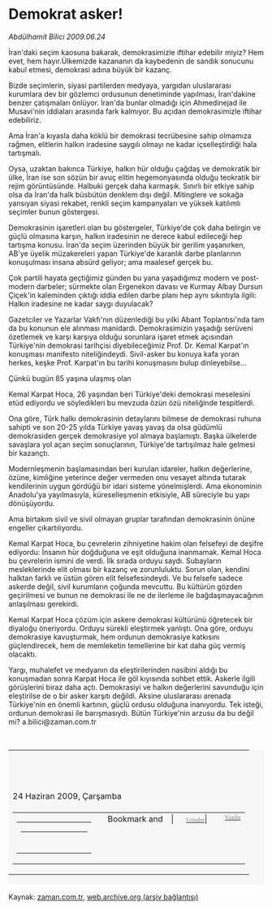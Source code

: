 # Demokrat asker!

*Abdülhamit Bilici 2009.06.24*

<tr><td class="metin" colspan="2" style="padding-top: 20px; padding-left: 5px; padding-right: 10px;">İran'daki seçim kaosuna bakarak, demokrasimizle iftihar edebilir miyiz? Hem evet, hem hayır.Ülkemizde kazananın da kaybedenin de sandık sonucunu kabul etmesi, demokrasi adına büyük bir kazanç.</td></tr><tr><td class="metin" colspan="2" style="padding-top: 20px; padding-left: 5px; padding-right: 10px;"><p>Bizde seçimlerin, siyasi partilerden medyaya, yargıdan uluslararası kurumlara dev bir gözlemci ordusunun denetiminde yapılması, İran'dakine benzer çatışmaları önlüyor. İran'da bunlar olmadığı için Ahmedinejad ile Musavi'nin iddiaları arasında fark kalmıyor. Bu açıdan demokrasimizle iftihar edebiliriz.
<p> Ama İran'a kıyasla daha köklü bir demokrasi tecrübesine sahip olmamıza rağmen, elitlerin halkın iradesine saygılı olmayı ne kadar içselleştirdiği hala tartışmalı.

<p> Oysa, uzaktan bakınca Türkiye, halkın hür olduğu çağdaş ve demokratik bir ülke, İran ise son sözün bir avuç elitin hegemonyasında olduğu teokratik bir rejim görüntüsünde. Halbuki gerçek daha karmaşık. Sınırlı bir etkiye sahip olsa da İran'da halk büsbütün denklem dışı değil. Mitinglere ve sokağa yansıyan siyasi rekabet, renkli seçim kampanyaları ve yüksek katılımlı seçimler bunun göstergesi.
<p> Demokrasinin işaretleri olan bu göstergeler, Türkiye'de çok daha belirgin ve güçlü olmasına karşın, halkın iradesinin ne derece kabul edileceği hep tartışma konusu. İran'da seçim üzerinden büyük bir gerilim yaşanırken, AB'ye üyelik müzakereleri yapan Türkiye'de karanlık darbe planlarının konuşulması insana absürd geliyor; ama maalesef gerçek bu.
<p> Çok partili hayata geçtiğimiz günden bu yana yaşadığımız modern ve post-modern darbeler; sürmekte olan Ergenekon davası ve Kurmay Albay Dursun Çiçek'in kaleminden çıktığı iddia edilen darbe planı hep aynı sıkıntıyla ilgili: Halkın iradesine ne kadar saygı duyulacak?
<p> Gazetciler ve Yazarlar Vakfı'nın düzenlediği bu yılki Abant Toplantısı'nda tam da bu konunun ele alınması manidardı. Demokrasimizin yaşadığı serüveni özetlemek ve karşı karşıya olduğu sorunlara işaret etmek açısından Türkiye'nin demokrasi tarihçisi diyebileceğimiz  Prof. Dr. Kemal Karpat'ın konuşması manifesto niteliğindeydi. Sivil-asker bu konuya kafa yoran herkes, keşke Prof. Karpat'ın bu tarihi konuşmasını bulup dinleyebilse...
<p> Çünkü bugün 85 yaşına ulaşmış olan

Kemal Karpat Hoca, 26 yaşından beri Türkiye'deki demokrasi meselesini etüd ediyordu ve söyledikleri bu mevzuda özün özü niteliğinde tespitlerdi.
<p> Ona göre, Türk halkı demokrasinin detaylarını bilmese de demokrasi ruhuna sahipti ve son 20-25 yılda Türkiye yavaş yavaş da olsa güdümlü demokrasiden gerçek demokrasiye yol almaya başlamıştı. Başka ülkelerde savaşlara yol açan seçim sonuçlarının, Türkiye'de tartışılmaz hale gelmesi bir kazançtı.
<p> Modernleşmenin başlamasından beri kurulan idareler, halkın değerlerine, özüne, kimliğine yeterince değer vermeden onu vesayet altında tutarak kendilerinin uygun gördüğü bir idari sisteme yönelmişlerdi. Ama ekonominin Anadolu'ya yayılmasıyla, küreselleşmenin etkisiyle, AB süreciyle bu yapı dönüşüyordu.
<p> Ama birtakım sivil ve sivil olmayan gruplar tarafından demokrasinin önüne engeller çıkartılıyordu. 

Kemal Karpat Hoca, bu çevrelerin zihniyetine hakim olan felsefeyi de deşifre ediyordu: İnsanın hür doğduğuna ve eşit olduğuna inanmamak. Kemal Hoca bu çevrelerin ismini de verdi. İlk sırada orduyu saydı. Subayların mesleklerinde elit olması bir kazanç ve zorunluluktu. Sorun olan, kendini halktan farklı ve üstün gören elit felsefesindeydi. Ve bu felsefe sadece askerde değil, sivil kurumların çoğunda mevcuttu. Bu kültürün gözden geçirilmesi ve bunun ne demokrasi ile ne de ilerleme ile bağdaşmayacağının anlaşılması gerekirdi. 

Kemal Karpat Hoca çözüm için askere demokrasi kültürünü öğretecek bir diyaloğu öneriyordu. Orduyu sürekli eleştirmek yanlıştı. Ona göre, orduyu demokrasiye kavuşturmak, hem ordunun demokrasiye katkısını güçlendirecek, hem de memleketin temellerine bir kat daha güç vermiş olacaktı.
<p> Yargı, muhalefet ve medyanın da eleştirilerinden nasibini aldığı bu konuşmadan sonra Karpat Hoca ile göl kıyısında sohbet ettik. Askerle ilgili görüşlerini biraz daha açtı. Demokrasiyi ve halkın değerlerini savunduğu için eleştirilse de o bir asker karşıtı değildi. Aksine uluslararası arenada Türkiye'nin en önemli kartının, güçlü ordusu olduğuna inanıyordu. Tek isteği, ordunun demokrasi ile barışmasıydı. Bütün Türkiye'nin arzusu da bu değil mi? a.bilici@zaman.com.tr

<p><br/>
<div align="center" id="show-video">
<table bgcolor="#F7F7F7" border="0" cellpadding="0" cellspacing="0" class="cihan_video" height="265" width="325">
<tr valign="top">
<td width="330">
<div class="kisikartinormal" id="zaman-video-player">
<script type="text/javascript">				
							     	var flashvars = {
									  height: "265",
									  width: "325",
									  file:  "http://web.archive.org/web/20090629044635/http://medya.cihan.com.tr/flv/2karpat.flv",
									  image: "http://web.archive.org/web/20090629044635/http://medya.cihan.com.tr/flv/karpat_18.jpg",
									  overstretch: "fit",
									  showstop: "true"
									};
									var params = {
									  allowscriptaccess: "always",
									  allowfullscreen: "true"
									};
									var attributes = {};
									swfobject.embedSWF("http://web.archive.org/web/20090629044635/http://content.zaman.com.tr/banner/mediaplayer.swf", "zaman-video-player", "320", "265", "8",null, flashvars, params, attributes);
								</script></div><p><br/>
<br/></p></td></tr>
<tr><td class="haberbilgi" colspan="2">24 Haziran 2009, Çarşamba</td></tr>
<tr>
<td align="right" colspan="2" valign="top" width="100%">
<table align="right" border="0" cellpadding="0" cellspacing="0" width="400">
<tr>
<td align="right" valign="top">
<script src="/web/20090629044635js_/http://www.zaman.com.tr/JS/yaziPuan.js" type="text/javaSCRIPT"></script>
<table border="0" cellpadding="0" cellspacing="0" id="yaziYorumTablosu">
<tr>
<td>
<div align="center" id="yorumlaPanel" onclick="showYaziYorum();" style="cursor: pointer;">
<table background="/web/20090629044635im_/http://www.zaman.com.tr/pics/yazi-puan/y-base.png" border="0" cellpadding="0" cellspacing="0" height="16" width="155">
<tr>
<td>
<p style="margin-left: 5px">
<img height="10" src="/web/20090629044635im_/http://www.zaman.com.tr/pics/yazi-puan/y-buton.png" width="10"/></p></td>
<td style="left: 5px;" valign="middle"><font face="Arial" size="1"> YORUMLA</font></td>
<td>
</td>
<td></td>
</tr>
</table>
</div>
</td>
</tr>
<tr>
<td>
<div align="center" id="yorumSecenek" style="position:absolute; display:none;">
<table bgcolor="#FFFFFF" border="0" cellpadding="0" cellspacing="0" style="padding:0; border:1px solid #CCCCCC; margin-top:1" width="155">
<tr>
<td bgcolor="#F2F2F2" colspan="2" height="25" style="border-left-width: 1px; 
					border-right-width: 1px; border-top-width: 1px; border-bottom: 1px solid #CCCCCC">
<font face="Arial" size="2"> <b>Bu yazıyı yorumla</b></font></td>
</tr>
<tr>
<td width="20"><input checked="checked" id="yorum_secenek5" name="yorum_secenek" type="radio" value="5"/></td>
<td width="133"><font face="Arial" size="2">Katılıyorum</font></td>
</tr>
<tr>
<td width="20">
<input id="yorum_secenek1" name="yorum_secenek" type="radio" value="1"/></td>
<td width="133"><font face="Arial" size="2">Katılmıyorum</font></td>
</tr>
<tr>
<td width="20"><input id="yorum_secenek6" name="yorum_secenek" type="radio" value="6"/></td>
<td width="133">
<p class="MsoNormal"><font face="Arial" size="2">Fevkalade</font></p></td>
</tr>
<tr>
<td width="20"><input id="yorum_secenek3" name="yorum_secenek" type="radio" value="3"/></td>
<td width="133">
<p class="MsoNormal"><font face="Arial" size="2">Vasat</font></p></td>
</tr>
<tr>
<td width="20"><input id="yorum_secenek2" name="yorum_secenek" type="radio" value="2"/></td>
<td width="133"><font face="Arial" size="2">Yanlış değerlendirme</font></td>
</tr>
<tr>
<td width="20"><input id="yorum_secenek4" name="yorum_secenek" type="radio" value="4"/></td>
<td width="133">
<p class="MsoNormal"><font face="Arial" size="2">Bir kısmına katılıyorum</font></p></td>
</tr>
<tr>
<td colspan="2">
<hr/>
</td>
</tr>
<tr>
<td colspan="2">
<table cellpadding="1" cellspacing="1"><tr>
<td>
<input class="kisikartinormal" onclick="
							 		var secenekCheck = getYorumSecenek();
							 		cancelYaziYorum();
							 		postRequest(event,'haber.do','method=yaziYorum&amp;yaziHaberNo=862327&amp;yorum_secenek='+secenekCheck,'null',true);" type="button" value="Oyla"/>
					 			 
					 		<input class="kisikartinormal" onclick="cancelYaziYorum()" type="button" value="İptal"/>
</td>
</tr>
</table>
</td>
</tr>
</table>
</div>
</td>
</tr>
</table>
</td>
<td align="right" valign="top">
<!-- -->
<script type="text/javascript">
var addthis_pub="4a1144020f8eb5c4";
var addthis_localize = {
        share_caption: "Haberi Paylaş",
        email_caption: "e-posta",
        email: "e-posta",
        favorites: "Favoriler", 
        more: "Diğerleri..." }; </script>
<a href="http://web.archive.org/web/20090629044635/http://www.addthis.com/bookmark.php?v=20" onclick="return addthis_sendto()" onmouseout="addthis_close()" onmouseover="return addthis_open(this, '', '[URL]', '[TITLE]')"><img alt="Bookmark and Share" height="16" src="http://web.archive.org/web/20090629044635im_/http://s7.addthis.com/static/btn/lg-share-en.gif" style="border:0" width="125"/></a><script src="http://web.archive.org/web/20090629044635js_/http://s7.addthis.com/js/200/addthis_widget.js" type="text/javascript"></script><!-- -->
</td>
<td align="center" valign="top">
					            		|
					            	</td>
<td align="right" valign="top" width="50">
<a href="#" onclick="javascript: window.open('arkadasimaGonder.do?haberno=862327','_blank','toolbar=no,status=no,scrollbars=no,location=no,menubar=no,directories=no,width=600,height=650'); return false;">
<font color="#808080" face="Verdana" style="font-size: 9pt">
					            		Gönder</font></a>|
					            	</td>
<td align="right" valign="top" width="50">
<a href="#" onclick="javascript: window.open('yazdir.do?haberno=862327','_blank','toolbar=no,status=no,scrollbars=yes,location=no,menubar=no,directories=no,width=1024,height=768'); return false;">
<font color="#808080" face="Verdana" style="font-size: 9pt">
										Yazdır</font></a>
</td>
</tr>
</table>
<!-- -->
</td>
</tr>
</table>
</div></p></p></p></p></p></p></p></p></p></p></p></p></td>
</tr>

Kaynak: [zaman.com.tr](http://zaman.com.tr/yazar.do?yazino=862327), [web.archive.org (arşiv bağlantısı)](http://web.archive.org/web/20090629044635/http://www.zaman.com.tr:80/yazar.do?yazino=862327)
